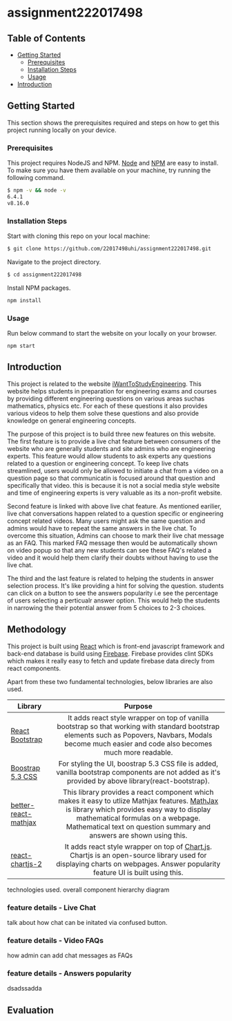 # assignment222017498

<!-- TABLE OF CONTENTS -->
## Table of Contents

* [Getting Started](#getting-started)
    * [Prerequisites](#prerequisites)
    * [Installation Steps](#installation-steps)
    * [Usage](#usage)
* [Introduction](#introduction)



<!-- GETTING STARTED -->
## Getting Started

This section shows the prerequisites required and steps on how to get this project running locally on your device.

### Prerequisites

This project requires NodeJS and NPM.
[Node](http://nodejs.org/) and [NPM](https://npmjs.org/) are easy to install.
To make sure you have them available on your machine,
try running the following command.

```sh
$ npm -v && node -v
6.4.1
v8.16.0
```

### Installation Steps

Start with cloning this repo on your local machine:

```sh
$ git clone https://github.com/22017498uhi/assignment222017498.git
```
Navigate to the project directory.
```sh
$ cd assignment222017498
```

Install NPM packages.
```sh
npm install
```

<!-- USAGE EXAMPLES -->
### Usage
Run below command to start the website on your locally on your browser.
```
npm start
```

<!-- ABOUT THE PROJECT -->
## Introduction
This project is related to the website [iWantToStudyEngineering](https://i-want-to-study-engineering.org/). This website helps students in preparation for engineering exams and courses by providing different engineering questions on various areas suchas mathematics, physics etc. For each of these questions it also provides various videos to help them solve these questions and also provide knowledge on general engineering concepts.

The purpose of this project is to build three new features on this website. The first feature is to provide a live chat feature between consumers of the website who are generally students and site admins who are engineering experts. This feature would allow students to ask experts any questions related to a question or engineering concept. To keep live chats streamlined, users would only be allowed to initiate a chat from a video on a question page so that communicatin is focused around that question and specifically that video. this is because it is not a social media style website and time of engineering experts is very valuable as its a non-profit website.

Second feature is linked with above live chat feature. As mentioned earilier, live chat conversations happen related to a question specific or engineering concept related videos. Many users might ask the same question and admins would have to repeat the same answers in the live chat. To overcome this situation, Admins can choose to mark their live chat message as an FAQ. This marked FAQ message then would be automatically shown on video popup so that any new students can see these FAQ's related a video and it would help them clarify their doubts without having to use the live chat.

The third and the last feature is related to helping the students in answer selection process. It's like providing a hint for solving the question. students can click on a button to see the answers popularity i.e see the percentage of users selecting a perticualr answer option. This would help the students in narrowing the their potential answer from 5 choices to 2-3 choices.


## Methodology
This project is built using [React](https://react.dev/) which is front-end javascript framework and back-end database is build using [Firebase](https://firebase.google.com/). Firebase provides clint SDKs which makes it really easy to fetch and update firebase data direcly from react components.

Apart from these two fundamental technologies, below libraries are also used.

| Library        | Purpose      |    
| ------------- |:-------------:| 
| [React Bootstrap](https://react-bootstrap.github.io/)     | It adds react style wrapper on top of vanilla bootstrap so that working with standard bootstrap elements such as Popovers, Navbars, Modals become much easier and code also becomes much more readable. |
| [Boostrap 5.3 CSS](https://getbootstrap.com/docs/5.3/getting-started/introduction/)      | For styling the UI, boostrap 5.3 CSS file is added, vanilla bootstrap components are not added as it's provided by above library(react-bootstrap).     | 
| [better-react-mathjax](https://github.com/fast-reflexes/better-react-mathjax)  | This library provides a react component which makes it easy to utlize Mathjax features. [MathJax](https://www.mathjax.org/) is library which provides easy way to display mathematical formulas on a webpage. Mathematical text on question summary and answers are shown using this.    | 
| [react-chartjs-2](https://react-chartjs-2.js.org/) | It adds react style wrapper on top of [Chart.js](https://www.chartjs.org/). Chartjs is an open-source library used for displaying charts on webpages. Answer popularity feature UI is built using this.     | 

technologies used.
overall component hierarchy diagram

### feature details - Live Chat
talk about how chat can be initated via confused button.

### feature details - Video FAQs
how admin can add chat messages as FAQs

### feature details - Answers popularity
dsadssadda

## Evaluation
